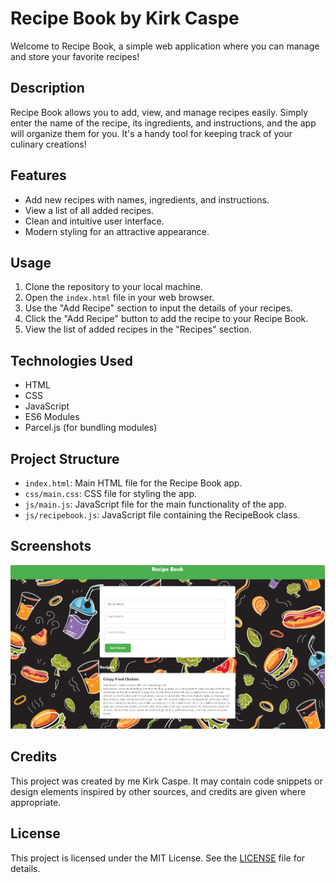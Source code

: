 # Recipe Book by Kirk Caspe

Welcome to Recipe Book, a simple web application where you can manage and store your favorite recipes!

## Description

Recipe Book allows you to add, view, and manage recipes easily. Simply enter the name of the recipe, its ingredients, and instructions, and the app will organize them for you. It's a handy tool for keeping track of your culinary creations!

## Features

- Add new recipes with names, ingredients, and instructions.
- View a list of all added recipes.
- Clean and intuitive user interface.
- Modern styling for an attractive appearance.

## Usage

1. Clone the repository to your local machine.
2. Open the `index.html` file in your web browser.
3. Use the "Add Recipe" section to input the details of your recipes.
4. Click the "Add Recipe" button to add the recipe to your Recipe Book.
5. View the list of added recipes in the "Recipes" section.

## Technologies Used

- HTML
- CSS
- JavaScript
- ES6 Modules
- Parcel.js (for bundling modules)

## Project Structure

- `index.html`: Main HTML file for the Recipe Book app.
- `css/main.css`: CSS file for styling the app.
- `js/main.js`: JavaScript file for the main functionality of the app.
- `js/recipebook.js`: JavaScript file containing the RecipeBook class.

## Screenshots

![Screenshot 1](images/screenshot.png)

## Credits

This project was created by me Kirk Caspe. It may contain code snippets or design elements inspired by other sources, and credits are given where appropriate.

## License

This project is licensed under the MIT License. See the [LICENSE](LICENSE) file for details.
